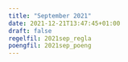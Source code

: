 ```yaml
---
title: "September 2021"
date: 2021-12-21T13:47:45+01:00
draft: false
regelfil: 2021sep_regla
poengfil: 2021sep_poeng
---
```



